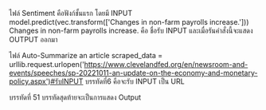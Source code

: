 ไฟล์ Sentiment คือฟังก์ชั้นแรก โดยมี INPUT 
model.predict(vec.transform(['Changes in non-farm payrolls increase.']))
Changes in non-farm payrolls increase. คือ ชื่อรับ INPUT
และเมื่อรันคำสั่งนี้จะแสดง OUTPUT ออกมา 

ไฟล์ Auto-Summarize an article 
scraped_data = urllib.request.urlopen('https://www.clevelandfed.org/en/newsroom-and-events/speeches/sp-20221011-an-update-on-the-economy-and-monetary-policy.aspx')#รับINPUT
บรรทัดที่6 คือจะรับ INPUT เป็น URL 

บรรทัดที่ 51 บรรทัดสุดท้ายจะเป็นการแสดง Output

